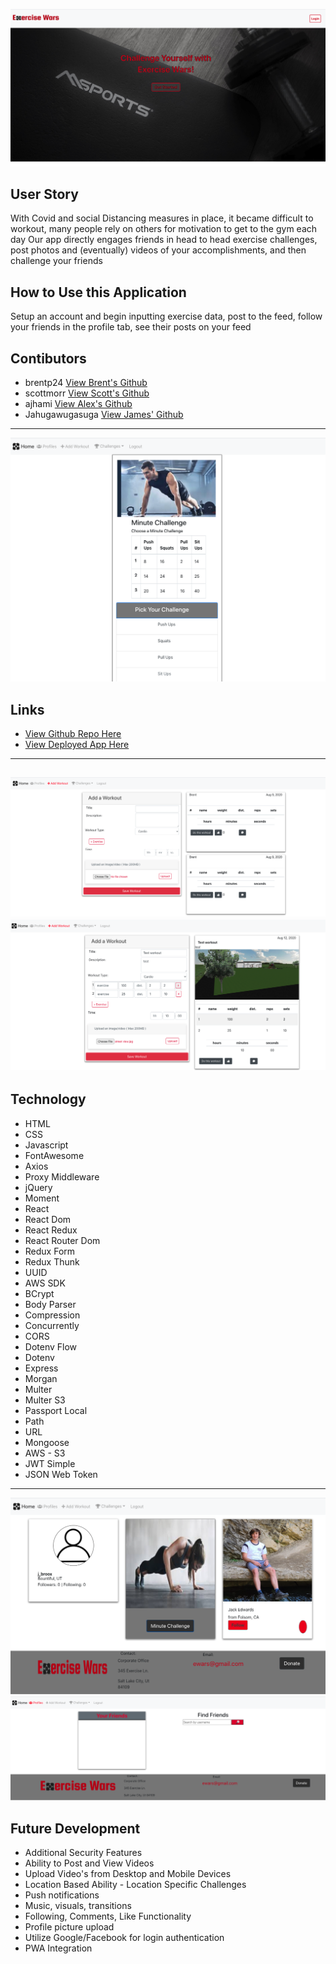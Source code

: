 
![titlepage](../client/public/assets/images/titlescreen.png)
## User Story
With Covid and social Distancing measures in place, it became difficult to workout, many people rely on others for motivation to get to the gym each day
Our app directly engages friends in head to head exercise challenges, post photos and (eventually) videos of your accomplishments, and then challenge your friends 

## How to Use this Application
Setup an account and begin inputting exercise data, post to the feed, follow your friends in the profile tab, see their posts on your feed



## Contibutors 
- brentp24 [View Brent's Github](https://github.com/brentp24)
- scottmorr [View Scott's Github](https://github.com/scottmorr)
- ajhami [View Alex's Github](https://github.com/ajhami)
- Jahugawugasuga [View James' Github](https://github.com/jahugawugasuga)
---
![titlepage](../client/public/assets/images/minutechallenge.png)
## Links
- [View Github Repo Here](https://github.com/ajhami/exercise_wars) 
- [ View Deployed App Here](https://morning-cove-98782.herokuapp.com/) 
---
![titlepage](../client/public/assets/images/addworkout.png)![titlepage](../client/public/assets/images/addedworkout.png)
---

## Technology 
- HTML
- CSS
- Javascript
- FontAwesome
- Axios
- Proxy Middleware
- jQuery
- Moment
- React
- React Dom
- React Redux
- React Router Dom
- Redux Form
- Redux Thunk
- UUID
- AWS SDK
- BCrypt
- Body Parser
- Compression
- Concurrently
- CORS
- Dotenv Flow
- Dotenv
- Express
- Morgan
- Multer
- Multer S3
- Passport Local
- Path
- URL
- Mongoose
- AWS - S3
- JWT Simple
- JSON Web Token
---
![titlepage](../client/public/assets/images/homepage.png)
![titlepage](../client/public/assets/images/friendpage.png)
## Future Development
- Additional Security Features
- Ability to Post and View Videos
- Upload Video's from Desktop and Mobile Devices
- Location Based Ability - Location Specific Challenges
- Push notifications 
- Music, visuals, transitions 
- Following, Comments, Like Functionality
- Profile picture upload
- Utilize Google/Facebook for login authentication
- PWA Integration

